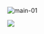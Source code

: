 ![main-01](https://user-images.githubusercontent.com/95726560/205064801-1148ccce-76df-491c-bbb3-af80b5dfeda0.jpg)

<img src="https://img.shields.io/badge/JavaScript-F7DF1E?style=flat-square&logo=JavaScript&logoColor=black"/>
